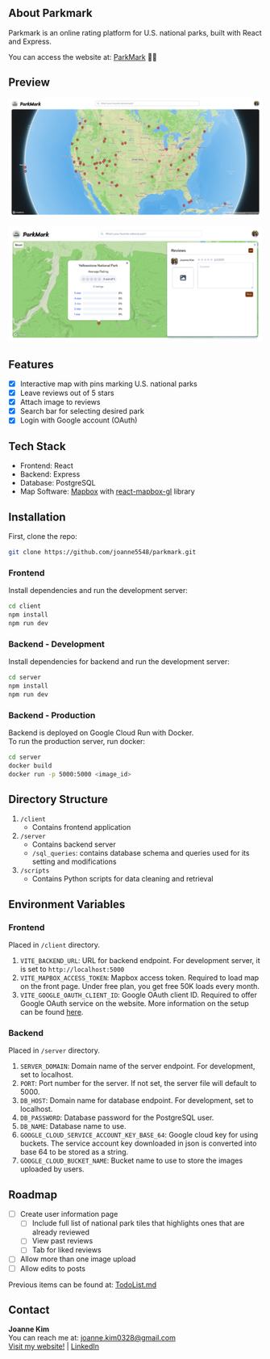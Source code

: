 ## About Parkmark
Parkmark is an online rating platform for U.S. national parks, built with React and Express.

You can access the website at: [ParkMark](https://parcomolo.vercel.app/) 🌳🌠

## Preview
![frontpage](./FrontPage.png)

![ReviewPage](./ReviewPage.png)

## Features
- [x] Interactive map with pins marking U.S. national parks
- [x] Leave reviews out of 5 stars
- [x] Attach image to reviews
- [x] Search bar for selecting desired park
- [x] Login with Google account (OAuth)

## Tech Stack
* Frontend: React
* Backend: Express
* Database: PostgreSQL
* Map Software: [Mapbox](https://www.mapbox.com/) with [react-mapbox-gl](https://visgl.github.io/react-map-gl/) library

## Installation
First, clone the repo:
```sh
git clone https://github.com/joanne5548/parkmark.git
```

### Frontend 
Install dependencies and run the development server:
```sh
cd client
npm install
npm run dev
```

### Backend - Development
Install dependencies for backend and run the development server:
```sh
cd server
npm install
npm run dev
```

### Backend - Production
Backend is deployed on Google Cloud Run with Docker. </br>
To run the production server, run docker:
```sh
cd server
docker build
docker run -p 5000:5000 <image_id>
```

## Directory Structure
1. `/client`
    - Contains frontend application
2. `/server`
    - Contains backend server
    - `/sql_queries`: contains database schema and queries used for its setting and modifications
3. `/scripts`
    - Contains Python scripts for data cleaning and retrieval

## Environment Variables
### Frontend
Placed in `/client` directory.
1. `VITE_BACKEND_URL`: URL for backend endpoint. For development server, it is set to `http://localhost:5000`
2. `VITE_MAPBOX_ACCESS_TOKEN`: Mapbox access token. Required to load map on the front page. Under free plan, you get free 50K loads every month.
3. `VITE_GOOGLE_OAUTH_CLIENT_ID`: Google OAuth client ID. Required to offer Google OAuth service on the website. More information on the setup can be found [here](./TodoList.md#google-oauth-info).

### Backend
Placed in `/server` directory.
1. `SERVER_DOMAIN`: Domain name of the server endpoint. For development, set to localhost.
2. `PORT`: Port number for the server. If not set, the server file will default to 5000.
3. `DB_HOST`: Domain name for database endpoint. For development, set to localhost.
4. `DB_PASSWORD`: Database password for the PostgreSQL user.
5. `DB_NAME`: Database name to use.
6. `GOOGLE_CLOUD_SERVICE_ACCOUNT_KEY_BASE_64`: Google cloud key for using buckets. The service account key downloaded in json is converted into base 64 to be stored as a string.
7. `GOOGLE_CLOUD_BUCKET_NAME`: Bucket name to use to store the images uploaded by users.

## Roadmap
- [ ] Create user information page
    - [ ] Include full list of national park tiles that highlights ones that are already reviewed
    - [ ] View past reviews
    - [ ] Tab for liked reviews
- [ ] Allow more than one image upload
- [ ] Allow edits to posts

Previous items can be found at: [TodoList.md](./TodoList.md)

## Contact
**Joanne Kim** </br>
You can reach me at: joanne.kim0328@gmail.com </br>
[Visit my website!](joannekim.dev) | [LinkedIn](https://www.linkedin.com/in/jkim0328)